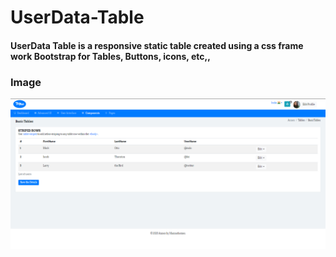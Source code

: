 # UserData-Table
#### UserData Table is a responsive static table created using a css frame work Bootstrap for Tables, Buttons, icons, etc,,

### Image
![](UserTable.png)
